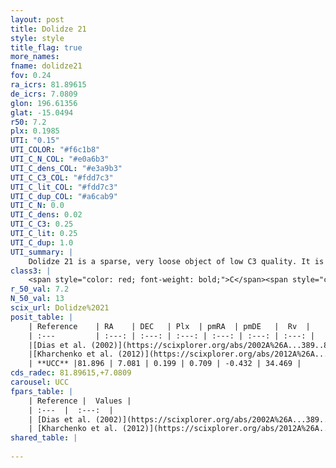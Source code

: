 ```yaml
---
layout: post
title: Dolidze 21
style: style
title_flag: true
more_names: 
fname: dolidze21
fov: 0.24
ra_icrs: 81.89615
de_icrs: 7.0809
glon: 196.61356
glat: -15.0494
r50: 7.2
plx: 0.1985
UTI: "0.15"
UTI_COLOR: "#f6c1b8"
UTI_C_N_COL: "#e0a6b3"
UTI_C_dens_COL: "#e3a9b3"
UTI_C_C3_COL: "#fdd7c3"
UTI_C_lit_COL: "#fdd7c3"
UTI_C_dup_COL: "#a6cab9"
UTI_C_N: 0.0
UTI_C_dens: 0.02
UTI_C_C3: 0.25
UTI_C_lit: 0.25
UTI_C_dup: 1.0
UTI_summary: |
    Dolidze 21 is a sparse, very loose object of low C3 quality. It is poorly studied in the literature, with no articles listed in the last 13 years.<br><br><span style="color: #99180f; font-weight: bold;">Warning: </span>contains less than 25 stars with <i>P>0.5</i> estimated.
class3: |
    <span style="color: red; font-weight: bold;">C</span><span style="color: red; font-weight: bold;">C</span>
r_50_val: 7.2
N_50_val: 13
scix_url: Dolidze%2021
posit_table: |
    | Reference    | RA    | DEC   | Plx  | pmRA  | pmDE   |  Rv  |
    | :---         | :---: | :---: | :---: | :---: | :---: | :---: |
    |[Dias et al. (2002)](https://scixplorer.org/abs/2002A%26A...389..871D) | 81.85 | 7.067 | -- | 0.17 | 0.53 | -- |
    |[Kharchenko et al. (2012)](https://scixplorer.org/abs/2012A%26A...543A.156K) | 81.883 | 7.075 | -- | -3.17 | -5.59 | -- |
    | **UCC** |81.896 | 7.081 | 0.199 | 0.709 | -0.432 | 34.469 | 
cds_radec: 81.89615,+7.0809
carousel: UCC
fpars_table: |
    | Reference |  Values |
    | :---  |  :---:  |
    | [Dias et al. (2002)](https://scixplorer.org/abs/2002A%26A...389..871D) | `E(B-V)=1.25, Dist=3599.0, Age=8.25` |
    | [Kharchenko et al. (2012)](https://scixplorer.org/abs/2012A%26A...543A.156K) | `e_bv=0.687, distance=2376, log_age=9.1` |
shared_table: |
    
---
```

